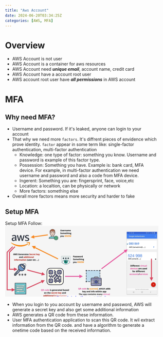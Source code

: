 ```yaml
---
title: "Aws Account"
date: 2024-06-20T03:34:25Z
categories: [AWS, MFA]
---
```


# Overview

- AWS Account is not user
- AWS Account is a container for aws resources
- AWS Account need **_unique email_**, account name, credit card
- AWS Account have a account root user
- AWS account root user have **_all permissions_** in AWS account

# MFA

## Why need MFA?

- Username and password. If it's leaked, anyone can login to your account
- That why we need more `factors`. It's diffrent pieces of envidence which prove identity. `factor` appear in some term like: single-factor authentication, multi-factor authentication
  - Knowledge: one type of factor: something you know. Username and password is example of this factor type.
  - Possession: Something you have. Example is: bank card, MFA device. For example, in multi-factor authentication we need username and password and also a code from MFA device.
  - Ingerent: Something you are: fingersprint, face, voice,etc
  - Location: a localtion, can be physically or network
  - More factors: something else
- Overall more factors means more security and harder to fake

## Setup MFA

Setup MFA Follow:
![aws-account-follow](aws-account.follow-mfa.png)

- When you login to you account by username and password, AWS will generate a secret key and also get some additional information
- AWS generates a QR code from these information.
- User MFA authentication application to scan this QR code. It wil extract information from the QR code. and have a algorithm to generate a onetime code based on the received information.
